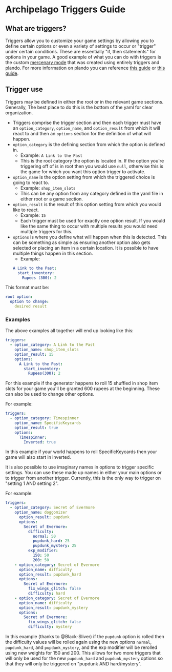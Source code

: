 # Archipelago Triggers Guide

## What are triggers?
Triggers allow you to customize your game settings by allowing you to define certain options or even a variety of 
settings to occur or "trigger" under certain conditions. These are essentially "if, then statements" for options in your game. 
A good example of what you can do with triggers is the custom 
[mercenary mode](https://github.com/alwaysintreble/Archipelago-yaml-dump/blob/main/Snippets/Mercenary%20Mode%20Snippet.yaml) 
that was created using entirely triggers and plando. For more information on plando you can reference 
[this guide](/tutorial/archipelago/plando/en) or [this guide](/tutorial/zelda3/plando/en).

## Trigger use
Triggers may be defined in either the root or in the relevant game sections. Generally, The best place to do this is the bottom of the yaml for clear organization.
- Triggers comprise the trigger section and then each trigger must have an `option_category`, `option_name`, and 
`option_result` from which it will react to and then an `options` section for the definition of what will happen.
- `option_category` is the defining section from which the option is defined in.
    - Example: `A Link to the Past`
    - This is the root category the option is located in. If the option you're triggering off of is in root then you would use `null`, otherwise this is the game for which you want this option trigger to activate.
- `option_name` is the option setting from which the triggered choice is going to react to.
    - Example: `shop_item_slots` 
    - This can be any option from any category defined in the yaml file in either root or a game section.
- `option_result` is the result of this option setting from which you would like to react.
    - Example: `15`
    - Each trigger must be used for exactly one option result. If you would like the same thing to occur with multiple results you would need multiple triggers for this.
- `options` is where you define what will happen when this is detected. This can be something as simple as ensuring another option also gets selected or placing an item in a certain location. It is possible to have multiple things happen in this section.
    - Example: 
  ```yaml
  A Link to the Past:
    start_inventory: 
      Rupees (300): 2
  ```
This format must be:

  ```yaml
  root option:
    option to change:
      desired result
  ```

### Examples
The above examples all together will end up looking like this:
  ```yaml
  triggers:
    - option_category: A Link to the Past
      option_name: shop_item_slots
      option_result: 15
      options:
        A Link to the Past:
          start_inventory:
            Rupees(300): 2
  ```

For this example if the generator happens to roll 15 shuffled in shop item slots for your game you'll be granted 600 rupees at the beginning.
These can also be used to change other options.

For example:
  ```yaml
  triggers:
    - option_category: Timespinner
      option_name: SpecificKeycards
      option_result: true
      options:
        Timespinner:
          Inverted: true
  ```
In this example if your world happens to roll SpecificKeycards then your game will also start in inverted.

It is also possible to use imaginary names in options to trigger specific settings. You can use these made up names in either your main options or to trigger from another trigger. Currently, this is the only way to trigger on "setting 1 AND setting 2".

For example:
  ```yaml
  triggers:
    - option_category: Secret of Evermore
      option_name: doggomizer
        option_result: pupdunk
        options:
          Secret of Evermore:
            difficulty:
              normal: 50
              pupdunk_hard: 25
              pupdunk_mystery: 25
            exp_modifier:
              150: 50
              200: 50
      - option_category: Secret of Evermore
        option_name: difficulty
        option_result: pupdunk_hard
        options:
          Secret of Evermore:
            fix_wings_glitch: false
            difficulty: hard
      - option_category: Secret of Evermore
        option_name: difficulty
        option_result: pupdunk_mystery
        options:
          Secret of Evermore:
            fix_wings_glitch: false
            difficulty: mystery
  ```

In this example (thanks to @Black-Sliver) if the `pupdunk` option is rolled then the difficulty values will be rolled again using the new options `normal`, `pupdunk_hard`, and `pupdunk_mystery`, and the exp modifier will be rerolled using new weights for 150 and 200. This allows for two more triggers that will only be used for the new `pupdunk_hard` and `pupdunk_mystery` options so that they will only be triggered on "pupdunk AND hard/mystery".